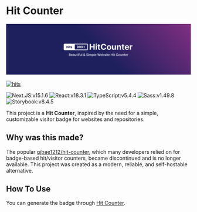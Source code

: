 # Hit Counter

![HitCounter](./docs/hit-counter-banner.png)

[![hits](https://hits.devcomma.com/api/hit?url=https%3A%2F%2Fgithub.com%2FHanSeongLee%2Fhit-counter&title=hits&count_bg=%234CAF50)](https://hits.devcomma.com)

![Next.JS:v15.1.6](https://img.shields.io/badge/v15.1.6-575757?logo=next.js&label=Next.js&labelColor=000000)
![React:v18.3.1](https://img.shields.io/badge/v18.3.1-575757?logo=react&logoColor=000000&label=React&labelColor=61DAFB)
![TypeScript:v5.4.4](https://img.shields.io/badge/v5.4.4-575757?logo=typescript&logoColor=FFFFFF&label=TypeScript&labelColor=3178C6)
![Sass:v1.49.8](https://img.shields.io/badge/v1.49.8-575757?logo=sass&logoColor=FFFFFF&label=Sass&labelColor=CC6699)
![Storybook:v8.4.5](https://img.shields.io/badge/v8.4.5-575757?logo=sass&logoColor=FFFFFF&label=Storybook&labelColor=FF4785)

This project is a **Hit Counter**, inspired by the need for a simple, customizable visitor badge for websites and repositories.

## Why was this made?

The popular [gjbae1212/hit-counter](https://github.com/gjbae1212/hit-counter), which many developers relied on for badge-based hit/visitor counters, became discontinued and is no longer available. This project was created as a modern, reliable, and self-hostable alternative.

## How To Use
You can generate the badge through [Hit Counter](https://hits.devcomma.com).
